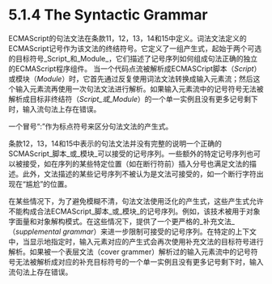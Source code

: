 # 5.1.4 The Syntactic Grammar


ECMAScript的句法文法在条款11，12，13，14和15中定义。词法文法定义的ECMAScript记号作为该文法的终结符号。它定义了一组产生式，起始于两个可选的目标符号_Script_和_Module_，它们描述了记号序列如何组成句法正确的独立的ECMAScript程序组件。 
当一个代码点流被解析成ECMASCript脚本（_Script_）或模块（_Module_）时，它首先通过反复使用词法文法转换成输入元素流；然后这个输入元素流再使用一次句法文法进行解析。如果输入元素流中的记号符号无法被解析成目标非终结符（_Script_或_Module_）的一个单一实例且没有更多记号剩下时，输入流句法上存在错误。

一个冒号“:”作为标点符号来区分句法文法的产生式。

条款12，13，14和15中表示的句法文法并没有完整的说明一个正确的SCMAScript_脚本_或_模块_可以接受的记号序列。一些额外的特定记号序列也可以被接受，如在序列的某些特定位置（如在断行符前）插入分号也满足文法的描述。此外，文法描述的某些记号序列不被认为是文法可接受的，如一个断行字符出现在“尴尬”的位置。

在某些情况下，为了避免模糊不清，句法文法使用泛化的产生式，这些产生式允许不能构成合法ECMAScript_脚本_或_模块_的记号序列。例如，该技术被用于对象字面量和对象解构模式。在这些情况下，提供了一个更严格的_补充文法_（_supplemental grammar_）来进一步限制可接受的记号序列。在特定的上下文中，当显示地指定时，输入元素对应的产生式会再次使用补充文法的目标符号进行解析。如果被一个表层文法（cover grammer）解析过的输入元素流中的记号符号无法被解析成对应的补充目标符号的一个单一实例且没有更多记号剩下时，输入流句法上存在错误。

